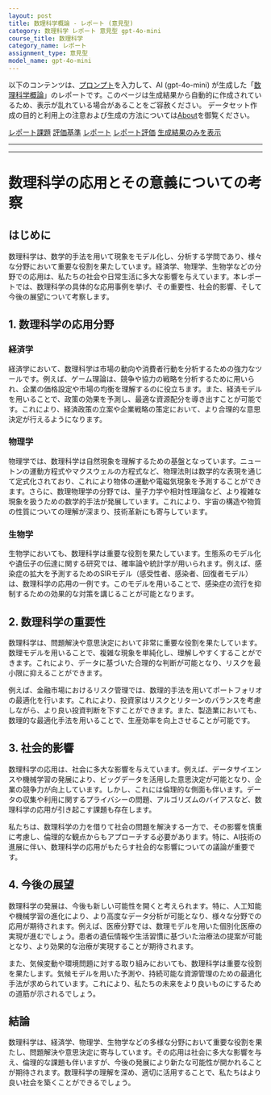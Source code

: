 ```yaml
---
layout: post
title: 数理科学概論 - レポート (意見型)
category: 数理科学 レポート 意見型 gpt-4o-mini
course_title: 数理科学
category_name: レポート
assignment_type: 意見型
model_name: gpt-4o-mini
---
```


以下のコンテンツは、[プロンプト](http://127.0.0.1:8000/generated/数理科学/gpt-4o-mini/prompt_レポート-意見型.md)を入力して、AI (gpt-4o-mini) が生成した「[数理科学概論](/contents/数理科学/)」のレポートです。このページは生成結果から自動的に作成されているため、表示が乱れている場合があることをご容赦ください。
データセット作成の目的と利用上の注意および生成の方法については[About](/About)を御覧ください。

[レポート課題](../レポート課題-意見型)
[評価基準](../評価基準-意見型)
[レポート](../レポート-意見型)
[レポート評価](../レポート評価-意見型)
[生成結果のみを表示](http://127.0.0.1:8000/generated/数理科学/gpt-4o-mini/レポート-意見型.md)
  

***
***
  
# 数理科学の応用とその意義についての考察

## はじめに

数理科学は、数学的手法を用いて現象をモデル化し、分析する学問であり、様々な分野において重要な役割を果たしています。経済学、物理学、生物学などの分野での応用は、私たちの社会や日常生活に多大な影響を与えています。本レポートでは、数理科学の具体的な応用事例を挙げ、その重要性、社会的影響、そして今後の展望について考察します。

## 1. 数理科学の応用分野

### 経済学

経済学において、数理科学は市場の動向や消費者行動を分析するための強力なツールです。例えば、ゲーム理論は、競争や協力の戦略を分析するために用いられ、企業の価格設定や市場の均衡を理解するのに役立ちます。また、経済モデルを用いることで、政策の効果を予測し、最適な資源配分を導き出すことが可能です。これにより、経済政策の立案や企業戦略の策定において、より合理的な意思決定が行えるようになります。

### 物理学

物理学では、数理科学は自然現象を理解するための基盤となっています。ニュートンの運動方程式やマクスウェルの方程式など、物理法則は数学的な表現を通じて定式化されており、これにより物体の運動や電磁気現象を予測することができます。さらに、数理物理学の分野では、量子力学や相対性理論など、より複雑な現象を扱うための数学的手法が発展しています。これにより、宇宙の構造や物質の性質についての理解が深まり、技術革新にも寄与しています。

### 生物学

生物学においても、数理科学は重要な役割を果たしています。生態系のモデル化や遺伝子の伝達に関する研究では、確率論や統計学が用いられます。例えば、感染症の拡大を予測するためのSIRモデル（感受性者、感染者、回復者モデル）は、数理科学の応用の一例です。このモデルを用いることで、感染症の流行を抑制するための効果的な対策を講じることが可能となります。

## 2. 数理科学の重要性

数理科学は、問題解決や意思決定において非常に重要な役割を果たしています。数理モデルを用いることで、複雑な現象を単純化し、理解しやすくすることができます。これにより、データに基づいた合理的な判断が可能となり、リスクを最小限に抑えることができます。

例えば、金融市場におけるリスク管理では、数理的手法を用いてポートフォリオの最適化を行います。これにより、投資家はリスクとリターンのバランスを考慮しながら、より良い投資判断を下すことができます。また、製造業においても、数理的な最適化手法を用いることで、生産効率を向上させることが可能です。

## 3. 社会的影響

数理科学の応用は、社会に多大な影響を与えています。例えば、データサイエンスや機械学習の発展により、ビッグデータを活用した意思決定が可能となり、企業の競争力が向上しています。しかし、これには倫理的な側面も伴います。データの収集や利用に関するプライバシーの問題、アルゴリズムのバイアスなど、数理科学の応用が引き起こす課題も存在します。

私たちは、数理科学の力を借りて社会の問題を解決する一方で、その影響を慎重に考慮し、倫理的な観点からもアプローチする必要があります。特に、AI技術の進展に伴い、数理科学の応用がもたらす社会的な影響についての議論が重要です。

## 4. 今後の展望

数理科学の発展は、今後も新しい可能性を開くと考えられます。特に、人工知能や機械学習の進化により、より高度なデータ分析が可能となり、様々な分野での応用が期待されます。例えば、医療分野では、数理モデルを用いた個別化医療の実現が進むでしょう。患者の遺伝情報や生活習慣に基づいた治療法の提案が可能となり、より効果的な治療が実現することが期待されます。

また、気候変動や環境問題に対する取り組みにおいても、数理科学は重要な役割を果たします。気候モデルを用いた予測や、持続可能な資源管理のための最適化手法が求められています。これにより、私たちの未来をより良いものにするための道筋が示されるでしょう。

## 結論

数理科学は、経済学、物理学、生物学などの多様な分野において重要な役割を果たし、問題解決や意思決定に寄与しています。その応用は社会に多大な影響を与え、倫理的な課題も伴いますが、今後の発展により新たな可能性が開かれることが期待されます。数理科学の理解を深め、適切に活用することで、私たちはより良い社会を築くことができるでしょう。
